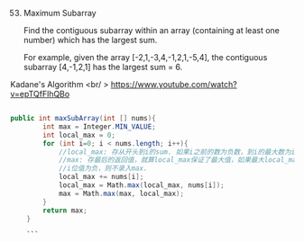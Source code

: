 53. Maximum Subarray

	Find the contiguous subarray within an array (containing at least one number) which has the largest sum.

	For example, given the array [-2,1,-3,4,-1,2,1,-5,4],
	the contiguous subarray [4,-1,2,1] has the largest sum = 6.


Kadane's Algorithm <br/ >
https://www.youtube.com/watch?v=epTQfFlhQBo

```csharp

public int maxSubArray(int [] nums){
		int max = Integer.MIN_VALUE;
		int local_max = 0;
		for (int i=0; i < nums.length; i++){
			//local_max: 存从开头到i的sum. 如果i之前的数为负数，到i的最大数为i.
			//max: 存最后的返回值，就算local_max保证了最大值，如果最大local_max之后的
			//i位值为负，则不录入max.
			local_max += nums[i];
			local_max = Math.max(local_max, nums[i]); 
			max = Math.max(max, local_max);
		}	
		return max;
	}

	```